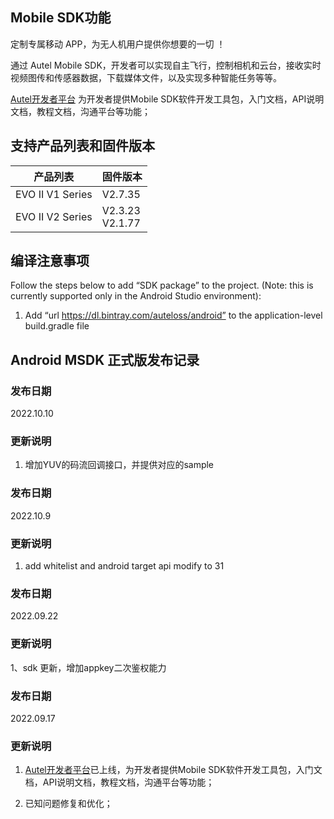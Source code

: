 ## Mobile SDK功能 

定制专属移动 APP，为无人机用户提供你想要的一切 ！

通过 Autel Mobile SDK，开发者可以实现自主飞行，控制相机和云台，接收实时视频图传和传感器数据，下载媒体文件，以及实现多种智能任务等等。

[Autel开发者平台](https://develop.autelrobotics.cn) 为开发者提供Mobile SDK软件开发工具包，入门文档，API说明文档，教程文档，沟通平台等功能；

## 支持产品列表和固件版本

| 产品列表         | 固件版本            |
| ---------------- | ------------------- |
| EVO II V1 Series | V2.7.35             |
| EVO II V2 Series | V2.3.23<br/>V2.1.77 |


## 编译注意事项

Follow the steps below to add “SDK package” to the project. (Note: this is currently supported only in the Android Studio environment):
1. Add “url https://dl.bintray.com/auteloss/android” to the application-level build.gradle file

## Android MSDK 正式版发布记录

### 发布日期

2022.10.10

### 更新说明

1. 增加YUV的码流回调接口，并提供对应的sample

### 发布日期

2022.10.9

### 更新说明

1. add whitelist and android target api modify to 31

### 发布日期

2022.09.22

### 更新说明

1、sdk 更新，增加appkey二次鉴权能力

### 发布日期

2022.09.17

### 更新说明

1. [Autel开发者平台](https://develop.autelrobotics.cn)已上线，为开发者提供Mobile SDK软件开发工具包，入门文档，API说明文档，教程文档，沟通平台等功能；

2. 已知问题修复和优化；

    
